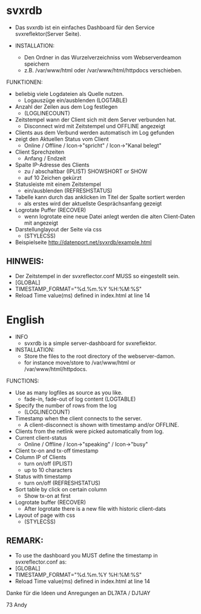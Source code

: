 # svxrdb
  - Das svxrdb ist ein einfaches Dashboard für den Service svxreflektor(Server Seite).

- INSTALLATION:
  - Den Ordner in das Wurzelverzeichniss vom Webserverdeamon speichern
  - z.B. /var/www/html oder /var/www/html/httpdocs verschieben.

FUNKTIONEN:
  - beliebig viele Logdateien als Quelle nutzen.
    - Logauszüge ein/ausblenden (LOGTABLE)
  - Anzahl der Zeilen aus dem Log festlegen
    - (LOGLINECOUNT)
  - Zeitstempel wann der Client sich mit dem Server verbunden hat.
    - Disconnect wird mit Zeitstempel und OFFLINE angezeigt
  - Clients aus dem Verbund werden automatisch im Log gefunden
  - zeigt den Aktuellen Status vom Client
    - Online / Offline / Icon->"spricht" / Icon->"Kanal belegt"
  - Client Sprechzeiten
    - Anfang / Endzeit
  - Spalte IP-Adresse des Clients
    - zu / abschaltbar (IPLIST) SHOWSHORT or SHOW
    - auf 10 Zeichen gekürzt
  - Statusleiste mit einem Zeitstempel
    - ein/ausblenden (REFRESHSTATUS)
  - Tabelle kann durch das anklicken im Titel der Spalte sortiert werden
    - als erstes wird der aktuellste Gesprächsanfang gezeigt
  - Logrotate Puffer (RECOVER)
    - wenn logrotate eine neue Datei anlegt werden die alten Client-Daten mit angezeigt
  - Darstellunglayout der Seite via css
    - (STYLECSS)
  - Beispielseite http://datenport.net/svxrdb/example.html

## HINWEIS:
  - Der Zeitstempel in der svxreflector.conf MUSS so eingestellt sein.
  - [GLOBAL]
  - TIMESTAMP_FORMAT="%d.%m.%Y %H:%M:%S"
  - Reload Time value(ms) defined in index.html at line 14
  
# English
- INFO
  -  svxrdb is a simple server-dashboard for svxreflektor.
- INSTALLATION:
  - Store the files to the root directory of the webserver-damon.
  - for instance move/store to /var/www/html or /var/www/html/httpdocs.

FUNCTIONS:
  - Use as many logfiles as source as you like.  
    - fade-in, fade-out of log content (LOGTABLE)
  - Specify the number of rows from the log
    - (LOGLINECOUNT)
  - Timestamp when the client connects to the server.
    - A client-disconnect is shown with timestamp and/or OFFLINE.
  - Clients from the netlink were picked automatically from log.
  - Current client-status
    - Online / Offline / Icon->"speaking" / Icon->"busy"
  - Client tx-on and tx-off timestamp
  - Column IP of Clients
    - turn on/off (IPLIST)
    - up to 10 characters
  - Status with timestamp
    - turn on/off (REFRESHSTATUS)
  - Sort table by click on certain column
    - Show tx-on at first
  - Logrotate buffer (RECOVER)
    - After logrotate there is a new file with historic client-dats
  - Layout of page with css
    - (STYLECSS)

## REMARK:
  - To use the dashboard you MUST define the timestamp in  svxreflector.conf as:
  - [GLOBAL]
  - TIMESTAMP_FORMAT="%d.%m.%Y %H:%M:%S"
  - Reload Time value(ms) defined in index.html at line 14

Danke für die Ideen und Anregungen an DL7ATA / DJ1JAY 

73 Andy
